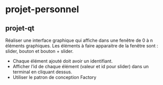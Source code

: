 # projet-personnel
## projet-qt


Réaliser une interface graphique qui affiche dans une fenêtre de 0 à n éléments graphiques. Les éléments à faire apparaitre de la fenêtre sont : slider, bouton et bouton + slider.

* Chaque élément ajouté doit avoir un identifiant.
* Afficher l’id de chaque élément (valeur et id pour slider) dans un terminal en cliquant dessus.
* Utiliser le patron de conception Factory


